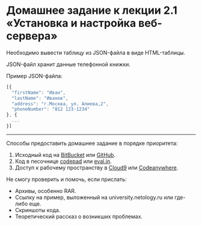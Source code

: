# Домашнее задание к лекции 2.1 «Установка и настройка веб-сервера»

Необходимо вывести таблицу из JSON-файла в виде HTML-таблицы.

JSON-файл хранит данные телефонной книжки.

Пример JSON-файла:

```javascript
[{
  "firstName": "Иван",
  "lastName": "Иванов",
  "address": "г.Москва, ул. Алиева,2",
  "phoneNumber": "812 123-1234"
}, {
  ...
}]
```

---
Способы предоставить домашнее задание в порядке приоритета:
1. Исходный код на [BitBucket](https://bitbucket.org/) или [GitHub](https://github.com/).
2. Код в песочнице [codepad](http://codepad.org/) или [eval.in](https://eval.in/).
3. Доступ к рабочему пространству в [Cloud9](https://c9.io/) или [Сodeanywhere](https://codeanywhere.com/).

Не смогу проверить и помочь, если прислать:
* Архивы, особенно RAR.
* Ссылку на пример, выложенный на university.netology.ru или где-либо еще.
* Скриншоты кода.
* Теоретический рассказ о возникших проблемах.     